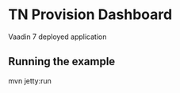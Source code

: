 TN Provision Dashboard
====================
Vaadin 7 deployed application


Running the example
-------------------
mvn jetty:run

